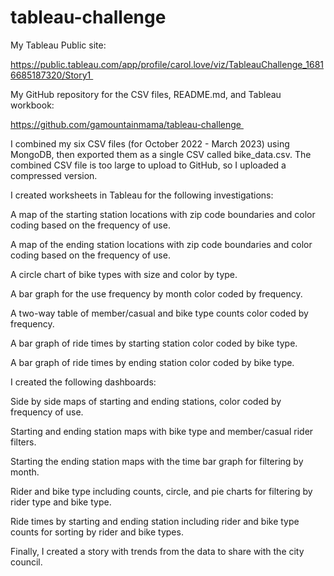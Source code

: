 # tableau-challenge

My Tableau Public site:

https://public.tableau.com/app/profile/carol.love/viz/TableauChallenge_16816685187320/Story1 


My GitHub repository for the CSV files, README.md, and Tableau workbook:


https://github.com/gamountainmama/tableau-challenge 


I combined my six CSV files (for October 2022 - March 2023) using MongoDB, then exported them as a single CSV called bike_data.csv. The combined CSV file is too large to upload to GitHub, so I uploaded a compressed version.


I created worksheets in Tableau for the following investigations:


A map of the starting station locations with zip code boundaries and color coding based on the frequency of use.

A map of the ending station locations with zip code boundaries and color coding based on the frequency of use.

A circle chart of bike types with size and color by type.

A bar graph for the use frequency by month color coded by frequency.

A two-way table of member/casual and bike type counts color coded by frequency.

A bar graph of ride times by starting station color coded by bike type.

A bar graph of ride times by ending station color coded by bike type.

I created the following dashboards:


Side by side maps of starting and ending stations, color coded by frequency of use.

Starting and ending station maps with bike type and member/casual rider filters.

Starting the ending station maps with the time bar graph for filtering by month.

Rider and bike type including counts, circle, and pie charts for filtering by rider type and bike type.

Ride times by starting and ending station including rider and bike type counts for sorting by rider and bike types.


Finally, I created a story with trends from the data to share with the city council.

